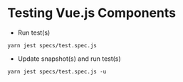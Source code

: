 # Testing Vue.js Components
- Run test(s)
```
yarn jest specs/test.spec.js
```
- Update snapshot(s) and run test(s)
```
yarn jest specs/test.spec.js -u
```
